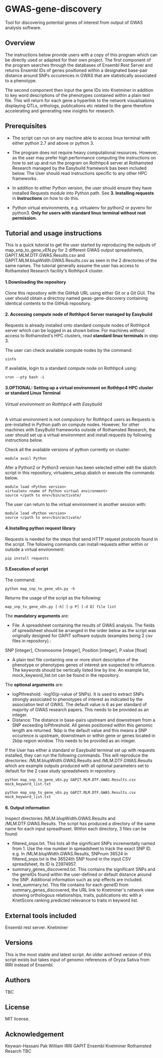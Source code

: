 # GWAS-gene-discovery
Tool for discovering potential genes of interest from output of GWAS analysis software.




## Overview
The instructions below provide users with a copy of this program which can be directly used or adapted for their own project. 
The first component of the program searches through the databases of Ensembl Rest Server and returns Ensembl IDs of genes positioned within a designated base-pair distance around SNPs occurences in GWAS that are statistically associated to a phenotype.

The second component then input the gene IDs into Knetminer in addition to key word descriptions of the phenotypes contained within a plain text file. This will return for each gene a hyperlink to the network visualisations displaying QTLs, orthologs, publications etc related to the gene therefore accelerating and generating new insights for research.




## Prerequisites
* The script can run on any machine able to access linux terminal with either python 2.7 and above or python 3. 

* The program does not require heavy computational resources. However, as the user may prefer high performance computing the instructions on how to set up and run the program on Rothhpc4 server at Rothamsted Research managed by the Easybuild framework bas been included below. The User should read instructions specific to any other HPC frameworks.

* In addition to either Python version, the user should ensure they have installed Requests module into Python path. See **3. Installing requests** in **Instructions** on how to do this.

* Python virtual environments, e.g. virtualenv for python2 or pyvenv for python3. **Only for users with standard linux terminal without root permission.**




## Tutorial and usage instructions
This is a quick tutorial to get the user started by reproducing the outputs of map_snp_to_gene_vEN.py for 2 different GWAS output spreadsheets, GAPIT.MLM.DTF.GWAS.Results.csv and GAPIT.MLM.blupWidth.GWAS.Results.csv as seen in the 2 directories of the same names. The tutorial generally assume the user has access to Rothamsted Research facility's Rothhpc4 cluster.

#### 1.Downloading the repository
Clone this repository with the GitHub URL using either Git or a Git GUI. The user should obtain a directroy named gwas-gene-discovery containing identical contents to the GitHub repository.

#### 2. Accessing compute node of Rothhpc4 Server managed by Easybuild
 Requests is already installed onto standard compute nodes of Rothhpc4 server which can be logged in as shown below. For machines without access to Rothamsted's HPC clusters, read **standard linux terminals** in step 3.

The user can check available compute nodes by the command:
```
sinfo 
```
If available, login to a standard compute node on Rothhpc4 using:
```
srun --pty bash -i
```

#### 3.OPTIONAL: Setting up a virtual environment on Rothhpc4 HPC cluster or standard Linux Terminal

###### Virtual environment on Rothhpc4 with Easybuild
A virtual environment is not compulsory for Rothhpc4 users as Requests is pre-installed in Python path on compute nodes. However, for other machines with EasyBuild frameworks outside of Rothamsted Research, the user should set up a virtual environment and install requests by following instructions below.

Check all the available versions of python currently on cluster:
```
module avail Python
```
Afer a Python2 or Python3 version has been selected either edit the sbatch script in this repository, virtualenv_setup.sbatch or execute the commands below.

```
module load <Python version>
virtualenv <name of Python virtual environment>
source </path to env>/bin/activate/
```
The user can return to the virtual environment in another session with:
```
module load <Python version>
source </path to env>/bin/activate/
```
  
#### 4.Installing python request library
Requests is needed for the steps that send HTTP request protocols found in the script. The following commands can install requests either within or outside a virtual environment:
```
pip install requests
```

#### 5.Execution of script
The command:
```
python map_snp_to_gene_vEn.py -h
```
Returns the usage of the script as the following:
```
map_snp_to_gene_vEn.py [-h] [-p P] [-d D] file list
```
The **mandatory arguments** are:
* File. A spreadsheet containing the results of GWAS analysis. The fields of spreadsheet should be arranged in the order below as the script was originally designed for GAPIT software outputs (examples being 2 csv files in repository).:

SNP [integer], Chromosome [integer], Position [integer], P.value [float]

* A plain text file containing one or more short description of the phenotype or phenotypes genes of interest are suspected to influence. The keywords should be vertically listed line by line. An example list, mock_keyword_list.txt can be found in the repository.

The **optional arguments** are:
* logPthreshold: -log10(p-value of SNPs). It is used to extract SNPs strongly associated to phenotypes of interest as indicated by the association test of GWAS. The default value is 6 as per standard of majority of GWAS research papers. This needs to be provided as an integer.
* Distance: The distance in base-pairs upstream and downstream from a SNP exceeding loPthreshold. All genes positioned within this genomic length are returned. 1kbp is the default value and this means a SNP occurence is upstream, downstream or within gene or genes located in 2kbp region window. This needs to be provided as an integer.

If the User has either a standard or Easybuild terminal set up with requests installed, they can run the following commands. This will reproduce the directories: /MLM.blupWidth.GWAS.Results and /MLM.DTF.GWAS.Results which are example outputs produced with all optional parameters set to default for the 2 case study spreadsheets in repository.

```
python map_snp_to_gene_vEn.py GAPIT.MLM.DTF.GWAS.Results.csv mock_keyword_list.txt
```
```
python map_snp_to_gene_vEn.py GAPIT.MLM.DTF.GWAS.Results.csv mock_keyword_list.txt
```

#### 6. Output information
Inspect directories /MLM.blupWidth.GWAS.Results and /MLM.DTF.GWAS.Results. The script has produced a directory of the same name for each input spreadhseet. Within each directory, 3 files can be found:
* filtered_snps.txt. This lists all the significant SNPs incrementally named from 1. Use the row number in spreadsheet to track the exact SNP ID. e.g. In /MLM.blupWidth.GWAS.Results, SNPnum 36524 in filtered_snps.txt is the 36524th SNP found in the input CSV spreadsheet, its ID is 23974957.
* summary_genes_discovered.txt. This contains the significant SNPs and the geneIDs found within the user-defined or default distance around the SNP. Additional information such as snp effects are included.
* knet_summary.txt. This file contains for each geneID from summary_genes_discovered, the URL link to Knetminer's network view showing orthologous relationships, traits, publications etc with a KnetScore ranking predicted relevance to traits in keyword list.




## External tools included
Ensembl rest server.
Knetminer




## Versions
This is the most stable and latest script. An older archived version of this script exists but takes input of genomic references of Oryza Sativa from IRRI instead of Ensembl.




## Authors
TBC


## License
MIT license.




## Acknowledgement
Keywan-Hassani Pak
William
IRRI
GAPIT
Ensembl
Knetminer
Rothamsted Resarch
TBC
